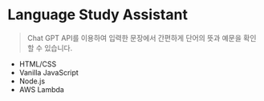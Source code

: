 # Language Study Assistant

> Chat GPT API를 이용하여 입력한 문장에서 간편하게 단어의 뜻과 예문을 확인할 수 있습니다.

- HTML/CSS
- Vanilla JavaScript
- Node.js
- AWS Lambda
